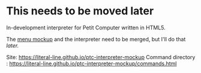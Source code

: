 # This needs to be moved later

In-development interpreter for Petit Computer written in HTML5.

The [menu mockup](https://literal-line.github.io/ptc.js/) and the interpreter need to be merged, but I'll do that *later.*

Site: https://literal-line.github.io/ptc-interpreter-mockup
Command directory : https://literal-line.github.io/ptc-interpreter-mockup/commands.html
